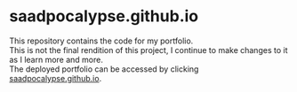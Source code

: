# saadpocalypse.github.io

This repository contains the code for my portfolio.<br>
This is not the final rendition of this project, I continue to make changes to it as I learn more and more. <br>
The deployed portfolio can be accessed by clicking [saadpocalypse.github.io](here).

